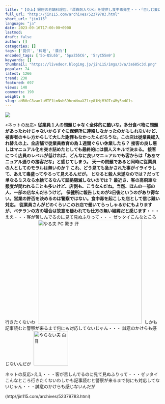 ```yaml
---
title: "【炎上】銀座の老舗料理店、『漂白剤入り水』を提供し食中毒発生・・・「苦しむ妻に'ここで吐くと迷惑'と言い捨てた」 "
full_url: "http://jin115.com/archives/52379783.html"
short_url: "jin115"
language: "ja"
date: 2023-09-16T17:00:00+0900
lastmod: 
draft: false
author: []
categories: []
tags: ['提供', '料理', '漂白']
encoded_tags: ['5o-Q5L6b', '5paZ55CG', '5ryC55m9']
keywords: []
thumbnail: "https://livedoor.blogimg.jp/jin115/imgs/3/a/3a685c3d.png"
popular: 74
latest: 1266
trend: 230
featured: 697
views: 148
comments: 190
weight: 6
slug: aHR0cC8vamluMTE1LmNvbS9hcmNoaXZlcy81MjM3OTc4My5odG1s
---
```


![](https://livedoor.blogimg.jp/jin115/imgs/3/a/3a685c3d.png)

<div><a name='more'></a> <ネットの反応> <b>従業員１人の問題じゃなく全体的に酷いな。多分食べ物に問題があったわけじゃないからすぐに保健所に連絡しなかったのかもしれないけど、被害者のキレ方からして大した謝罪もなかったんだろうな。この店は従業員総入れ替えの上、全店舗で従業員教育の為１週間ぐらい休業したら？</b> <b>接客の良し悪しはマニュアル化を突き詰めたとしても最終的には個人スキルで決まる。 接客につく店員のレベルが低ければ、どんなに良いマニュアルでも客からは「ああマニュアル通りの接客だな」と感じてしまう。</b> <b>天一の問題であると同時に従業員の人としてのモラルは無いのか？ これ、どう見ても急かされた事がイライラして、あえて毒盛ってやろって見えるんだが。 となると殺人未遂なのでは？だって単なるミスなら水捨てるなんて証拠隠滅しないのでは？</b> <b>最近さ、客の高飛車な態度が問われることも多いけど、店側も、こうなんだね。当然、ほんの一部の人、一部の店なんだろうけど。</b> <b>保健所に報告したのが3日後というのがあり得ない。営業の許否を決めるのは警察ではない。食中毒を起こした店として信じ難い対応。</b> <b>従業員さんがどのくらいこのお店で働いてらっしゃるかにもよりますが、ベテランの方の場合は故意を疑われても仕方の無い経緯だと感じます・・・</b> ええ・・・客が苦しんでるのに見て見ぬふりって・・・ ゼッタイこんなところ行きたくないわ <img src='https//livedoor.blogimg.jp/jin115/imgs/8/0/8076d1bb.gif' alt='やる夫 PC 驚き 汗' width='338' border='0' hspace='5' class='pict'> しかも記事読むと警察が来るまで何にも対応してないじゃん・・・ 誠意のかけらも感じないんだが <img src='https//livedoor.blogimg.jp/jin115/imgs/6/8/6838f545.gif' alt='やらない夫 白目' width='112' border='0' hspace='5' class='pict'> <p>ネットの反応>ええ・・・客が苦しんでるのに見て見ぬふりって・・・ゼッタイこんなところ行きたくないわしかも記事読むと警察が来るまで何にも対応してないじゃん・・・誠意のかけらも感じないんだが</p></div>

(http//jin115.com/archives/52379783.html)
